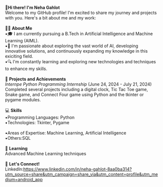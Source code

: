 👋**Hi there! I'm Neha Gahlot**
<br>
Welcome to my GitHub profile! I'm excited to share my journey and projects with you. Here's a bit about me and my work:
<br>
<br>
👨‍💻 **About Me**
<br>
 ▪️🎓 I am currently pursuing a B.Tech in Artificial Intelligence and Machine Learning (AIML).
<br>
 ▪️🌱 I'm passionate about exploring the vast world of AI, developing innovative solutions, and continuously expanding my knowledge in this exiciting field.
<br>
 ▪️🔍 I'm constantly learning and exploring new technologies and techniques to enhance my skills.
<br>
<br>
🌟 **Projects and Achievements**
<br>
    *Internpe Python Programming Internship* (June 24, 2024 - July 21, 2024)
<br>
      Completed several projects including a digital clock, Tic Tac Toe game, Snake game, and Connect Four game using Python
      and the tkinter or pygame modules.
<br>
<br>
💻 **Skills**
<br>
  ▪️Programming Languages: Python
<br>
  ▪️Technologies: Tkinter, Pygame
<br>    
  ▪️Areas of Expertise: Machine Learning, Artificial Intelligence
<br>
  ▪️Others:SQL
<br>
<br>
🌱 **Learning**
<br>
    Advanced Machine Learning techniques
<br>
<br>
💬 **Let's Connect!**
<br>
  LinkedIn:https://www.linkedin.com/in/neha-gahlot-8aa0ba314?utm_source=share&utm_campaign=share_via&utm_content=profile&utm_medium=android_app

